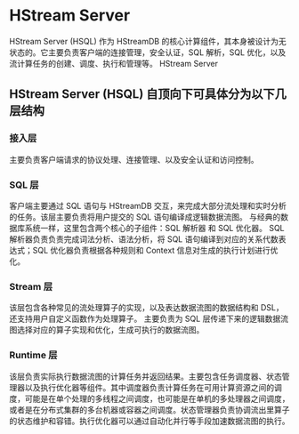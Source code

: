 # HStream Server

HStream Server (HSQL) 作为 HStreamDB 的核心计算组件，其本身被设计为无状态的。它主要负责客户端的连接管理，安全认证，SQL 解析，SQL 优化，以及流计算任务的创建、调度、执行和管理等。
HStream Server

## HStream Server (HSQL) 自顶向下可具体分为以下几层结构

### 接入层

主要负责客户端请求的协议处理、连接管理、以及安全认证和访问控制。

### SQL 层

客户端主要通过 SQL 语句与 HStreamDB 交互，来完成大部分流处理和实时分析的任务。该层主要负责将用户提交的 SQL 语句编译成逻辑数据流图。 与经典的数据库系统一样，这里包含两个核心的子组件：SQL 解析器 和 SQL 优化器。 SQL 解析器负责负责完成词法分析、语法分析，将 SQL 语句编译到对应的关系代数表达式；SQL 优化器负责根据各种规则和 Context 信息对生成的执行计划进行优化。

### Stream 层

该层包含各种常见的流处理算子的实现，以及表达数据流图的数据结构和 DSL，还支持用户自定义函数作为处理算子。 主要负责为 SQL 层传递下来的逻辑数据流图选择对应的算子实现和优化，生成可执行的数据流图。

### Runtime 层

该层负责实际执行数据流图的计算任务并返回结果。主要包含任务调度器、状态管理器以及执行优化器等组件。其中调度器负责计算任务在可用计算资源之间的调度，可能是在单个处理的多线程之间调度，也可能是在单机的多处理器之间调度，或者是在分布式集群的多台机器或容器之间调度。状态管理器负责协调流出里算子的状态维护和容错。执行优化器可以通过自动化并行等手段加速数据流图的执行。
